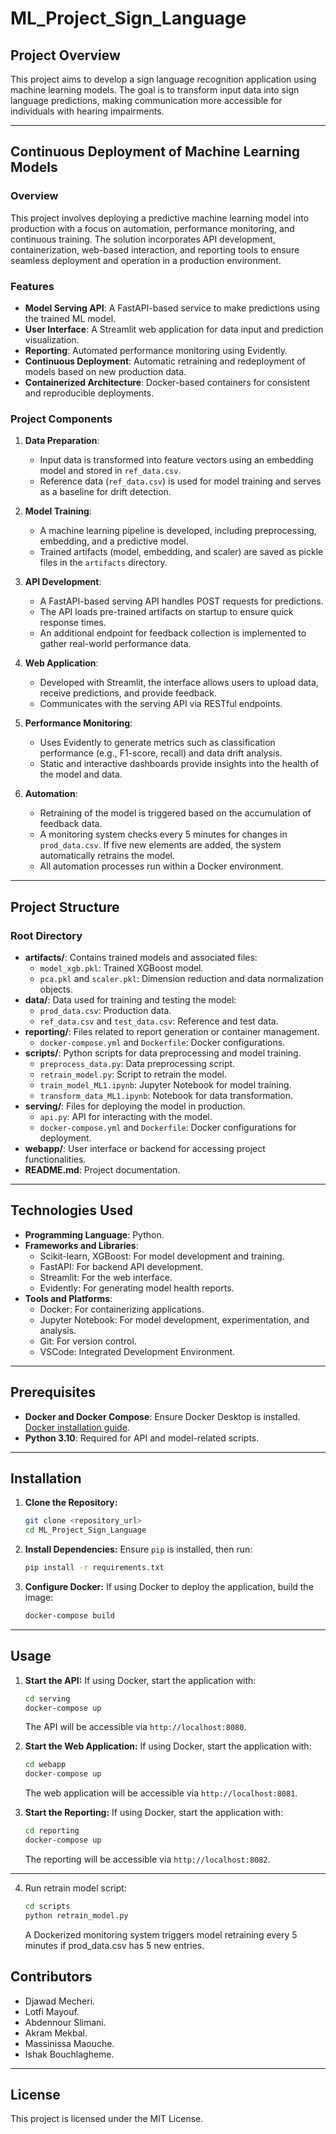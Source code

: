 # **ML_Project_Sign_Language**

## **Project Overview**

This project aims to develop a sign language recognition application using machine learning models. The goal is to transform input data into sign language predictions, making communication more accessible for individuals with hearing impairments.

---

## **Continuous Deployment of Machine Learning Models**

### **Overview**

This project involves deploying a predictive machine learning model into production with a focus on automation, performance monitoring, and continuous training. The solution incorporates API development, containerization, web-based interaction, and reporting tools to ensure seamless deployment and operation in a production environment.

### **Features**
- **Model Serving API**: A FastAPI-based service to make predictions using the trained ML model.
- **User Interface**: A Streamlit web application for data input and prediction visualization.
- **Reporting**: Automated performance monitoring using Evidently.
- **Continuous Deployment**: Automatic retraining and redeployment of models based on new production data.
- **Containerized Architecture**: Docker-based containers for consistent and reproducible deployments.

### **Project Components**
1. **Data Preparation**:
   - Input data is transformed into feature vectors using an embedding model and stored in `ref_data.csv`.
   - Reference data (`ref_data.csv`) is used for model training and serves as a baseline for drift detection.
   
2. **Model Training**:
   - A machine learning pipeline is developed, including preprocessing, embedding, and a predictive model.
   - Trained artifacts (model, embedding, and scaler) are saved as pickle files in the `artifacts` directory.
   
3. **API Development**:
   - A FastAPI-based serving API handles POST requests for predictions.
   - The API loads pre-trained artifacts on startup to ensure quick response times.
   - An additional endpoint for feedback collection is implemented to gather real-world performance data.
   
4. **Web Application**:
   - Developed with Streamlit, the interface allows users to upload data, receive predictions, and provide feedback.
   - Communicates with the serving API via RESTful endpoints.
   
5. **Performance Monitoring**:
   - Uses Evidently to generate metrics such as classification performance (e.g., F1-score, recall) and data drift analysis.
   - Static and interactive dashboards provide insights into the health of the model and data.
   
6. **Automation**:
   - Retraining of the model is triggered based on the accumulation of feedback data.
   - A monitoring system checks every 5 minutes for changes in `prod_data.csv`. If five new elements are added, the system automatically retrains the model.
   - All automation processes run within a Docker environment.

---

## **Project Structure**

### **Root Directory**
- **artifacts/**: Contains trained models and associated files:
  - `model_xgb.pkl`: Trained XGBoost model.
  - `pca.pkl` and `scaler.pkl`: Dimension reduction and data normalization objects.
- **data/**: Data used for training and testing the model:
  - `prod_data.csv`: Production data.
  - `ref_data.csv` and `test_data.csv`: Reference and test data.
- **reporting/**: Files related to report generation or container management.
  - `docker-compose.yml` and `Dockerfile`: Docker configurations.
- **scripts/**: Python scripts for data preprocessing and model training.
  - `preprocess_data.py`: Data preprocessing script.
  - `retrain_model.py`: Script to retrain the model.
  - `train_model_ML1.ipynb`: Jupyter Notebook for model training.
  - `transform_data_ML1.ipynb`: Notebook for data transformation.
- **serving/**: Files for deploying the model in production.
  - `api.py`: API for interacting with the model.
  - `docker-compose.yml` and `Dockerfile`: Docker configurations for deployment.
- **webapp/**: User interface or backend for accessing project functionalities.
- **README.md**: Project documentation.

---

## **Technologies Used**
- **Programming Language**: Python.
- **Frameworks and Libraries**:
  - Scikit-learn, XGBoost: For model development and training.
  - FastAPI: For backend API development.
  - Streamlit: For the web interface.
  - Evidently: For generating model health reports.
- **Tools and Platforms**:
  - Docker: For containerizing applications.
  - Jupyter Notebook: For model development, experimentation, and analysis.
  - Git: For version control.
  - VSCode: Integrated Development Environment.

---

## **Prerequisites**
- **Docker and Docker Compose**: Ensure Docker Desktop is installed. [Docker installation guide](https://docs.docker.com/desktop/).
- **Python 3.10**: Required for API and model-related scripts.

---

## **Installation**

1. **Clone the Repository:**
   ```bash
   git clone <repository_url>
   cd ML_Project_Sign_Language
   ```

2. **Install Dependencies:**
   Ensure `pip` is installed, then run:
   ```bash
   pip install -r requirements.txt
   ```

3. **Configure Docker:**
   If using Docker to deploy the application, build the image:
   ```bash
   docker-compose build
   ```

---

## **Usage**

1. **Start the API:**
   If using Docker, start the application with:
   ```bash
   cd serving
   docker-compose up
   ```
   The API will be accessible via `http://localhost:8080`.

2. **Start the Web Application:**
   If using Docker, start the application with:
   ```bash
   cd webapp
   docker-compose up
   ```
   The web application will be accessible via `http://localhost:8081`.

3. **Start the Reporting:**
   If using Docker, start the application with:
   ```bash
   cd reporting
   docker-compose up
   ```
   The reporting will be accessible via `http://localhost:8082`.

---
4. Run retrain model script:
   ```bash
   cd scripts
   python retrain_model.py
   ```
   A Dockerized monitoring system triggers model retraining every 5 minutes if prod_data.csv has 5 new entries.

## **Contributors**

- Djawad Mecheri.
- Lotfi Mayouf.
- Abdennour Slimani.
- Akram Mekbal.
- Massinissa Maouche.
- Ishak Bouchlagheme.

---

## **License**

This project is licensed under the MIT License.
